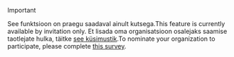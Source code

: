 > [!IMPORTANT]
> <span data-ttu-id="5f8f9-101">See funktsioon on praegu saadaval ainult kutsega.</span><span class="sxs-lookup"><span data-stu-id="5f8f9-101">This feature is currently available by invitation only.</span></span> <span data-ttu-id="5f8f9-102">Et lisada oma organisatsioon osalejaks saamise taotlejate hulka, täitke [see küsimustik](https://aka.ms/ax2012upgrade).</span><span class="sxs-lookup"><span data-stu-id="5f8f9-102">To nominate your organization to participate, please complete [this survey](https://aka.ms/ax2012upgrade).</span></span> 
